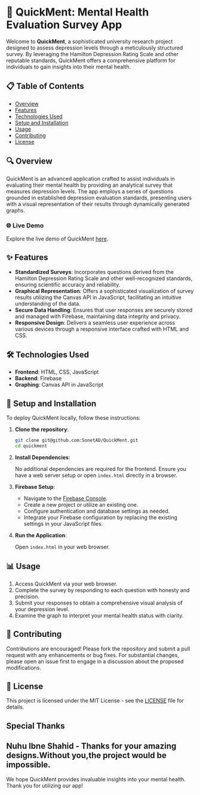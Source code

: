 
# 🌟 QuickMent: Mental Health Evaluation Survey App

Welcome to **QuickMent**, a sophisticated university research project designed to assess depression levels through a meticulously structured survey. By leveraging the Hamilton Depression Rating Scale and other reputable standards, QuickMent offers a comprehensive platform for individuals to gain insights into their mental health.

## 📋 Table of Contents

- [Overview](#overview)
- [Features](#features)
- [Technologies Used](#technologies-used)
- [Setup and Installation](#setup-and-installation)
- [Usage](#usage)
- [Contributing](#contributing)
- [License](#license)

## 🔍 Overview

QuickMent is an advanced application crafted to assist individuals in evaluating their mental health by providing an analytical survey that measures depression levels. The app employs a series of questions grounded in established depression evaluation standards, presenting users with a visual representation of their results through dynamically generated graphs.

### 🌐 Live Demo

Explore the live demo of QuickMent [here](https://sonetad.github.io/QuickMent/).

## ✨ Features

- **Standardized Surveys**: Incorporates questions derived from the Hamilton Depression Rating Scale and other well-recognized standards, ensuring scientific accuracy and reliability.
- **Graphical Representation**: Offers a sophisticated visualization of survey results utilizing the Canvas API in JavaScript, facilitating an intuitive understanding of the data.
- **Secure Data Handling**: Ensures that user responses are securely stored and managed with Firebase, maintaining data integrity and privacy.
- **Responsive Design**: Delivers a seamless user experience across various devices through a responsive interface crafted with HTML and CSS.

## 🛠 Technologies Used

- **Frontend**: HTML, CSS, JavaScript
- **Backend**: Firebase
- **Graphing**: Canvas API in JavaScript

## 🚀 Setup and Installation

To deploy QuickMent locally, follow these instructions:

1. **Clone the repository**:

   ```bash
   git clone git@github.com:SonetAD/QuickMent.git 
   cd quickment
   ```

2. **Install Dependencies**:

   No additional dependencies are required for the frontend. Ensure you have a web server setup or open `index.html` directly in a browser.

3. **Firebase Setup**:

   - Navigate to the [Firebase Console](https://console.firebase.google.com/).
   - Create a new project or utilize an existing one.
   - Configure authentication and database settings as needed.
   - Integrate your Firebase configuration by replacing the existing settings in your JavaScript files.

4. **Run the Application**:

   Open `index.html` in your web browser.

## 📊 Usage

1. Access QuickMent via your web browser.
2. Complete the survey by responding to each question with honesty and precision.
3. Submit your responses to obtain a comprehensive visual analysis of your depression level.
4. Examine the graph to interpret your mental health status with clarity.

## 🤝 Contributing

Contributions are encouraged! Please fork the repository and submit a pull request with any enhancements or bug fixes. For substantial changes, please open an issue first to engage in a discussion about the proposed modifications.

## 📄 License

This project is licensed under the MIT License - see the [LICENSE](LICENSE) file for details.


## Special Thanks
 Nuhu Ibne Shahid - Thanks for your amazing designs.Without you,the project would be impossible.
---

We hope QuickMent provides invaluable insights into your mental health. Thank you for utilizing our app!
